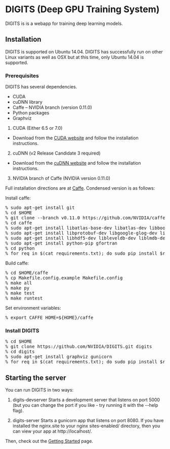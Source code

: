 # DIGITS (Deep GPU Training System)

DIGITS is is a webapp for training deep learning models.

## Installation

DIGITS is supported on Ubuntu 14.04.  DIGITS has successfully run on other Linux variants as well as OSX but at this time, only Ubuntu 14.04 is supported.

### Prerequisites
DIGITS has several dependencies.

* CUDA
* cuDNN library
* Caffe – NVIDIA branch (version 0.11.0)
* Python packages
* Graphviz

1. CUDA (Either 6.5 or 7.0)

  * Download from the [CUDA website](https://developer.nvidia.com/cuda-downloads) and follow the installation instructions.

2. cuDNN (v2 Release Candidate 3 required)

  * Download from the [cuDNN website](https://developer.nvidia.com/cuDNN) and follow the installation instructions.

3. NVIDIA branch of Caffe (NVIDIA version 0.11.0)

Full installation directions are at [Caffe](http://caffe.berkeleyvision.org/installation.html). Condensed version is as follows:

Install caffe:
<pre>
% sudo apt-get install git
% cd $HOME
% git clone --branch v0.11.0 https://github.com/NVIDIA/caffe.git
% cd caffe
% sudo apt-get install libatlas-base-dev libatlas-dev libboost-all-dev libopencv-dev
% sudo apt-get install libprotobuf-dev libgoogle-glog-dev libgflags-dev protobuf-compiler
% sudo apt-get install libhdf5-dev libleveldb-dev liblmdb-dev libsnappy-dev
% sudo apt-get install python-pip gfortran
% cd python
% for req in $(cat requirements.txt); do sudo pip install $req; done
</pre>

Build caffe:
<pre>
% cd $HOME/caffe
% cp Makefile.config.example Makefile.config
% make all
% make py
% make test
% make runtest
</pre>

Set environment variables:
<pre>
% export CAFFE_HOME=${HOME}/caffe
</pre>

### Install DIGITS

<pre>
% cd $HOME
% git clone https://github.com/NVIDIA/DIGITS.git digits
% cd digits
% sudo apt-get install graphviz gunicorn
% for req in $(cat requirements.txt); do sudo pip install $req; done
</pre>

## Starting the server

You can run DIGITS in two ways:

1.  digits-devserver
        Starts a development server that listens on port 5000 (but you can
        change the port if you like - try running it with the --help flag).

2.  digits-server
        Starts a gunicorn app that listens on port 8080. If you have installed
        the nginx.site to your nginx sites-enabled/ directory, then you can
        view your app at http://localhost/.


Then, check out the [Getting Started](docs/GettingStarted.md) page.

 